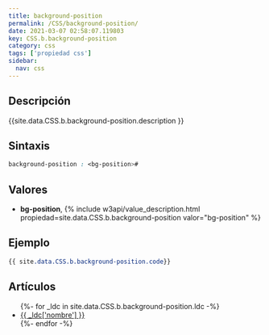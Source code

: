 ```yaml
---
title: background-position
permalink: /CSS/background-position/
date: 2021-03-07 02:58:07.119803
key: CSS.b.background-position
category: css
tags: ['propiedad css']
sidebar: 
  nav: css
---
```


## Descripción
{{site.data.CSS.b.background-position.description }}

## Sintaxis
~~~css
background-position : <bg-position>#
~~~

## Valores
* **bg-position**,  {% include w3api/value_description.html propiedad=site.data.CSS.b.background-position valor="bg-position" %}

## Ejemplo
~~~css
{{ site.data.CSS.b.background-position.code}}
~~~

## Artículos
<ul>
{%- for _ldc in site.data.CSS.b.background-position.ldc -%}
   <li>
       <a href="{{_ldc['url'] }}">{{ _ldc['nombre'] }}</a>
   </li>
{%- endfor -%}
</ul>
